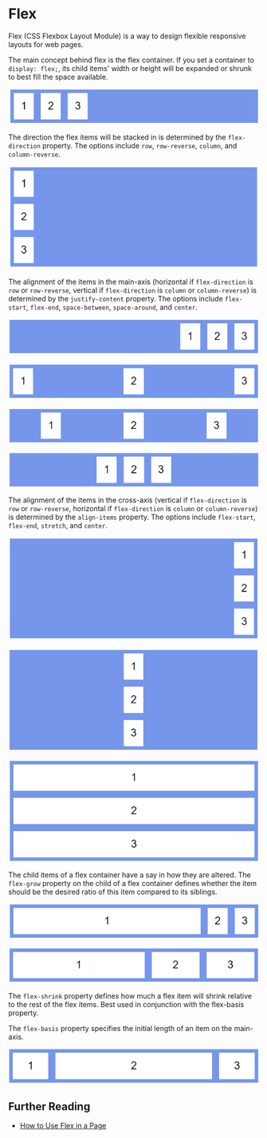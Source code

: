 # Flex

Flex (CSS Flexbox Layout Module) is a way to design flexible responsive layouts for web pages.

The main concept behind flex is the flex container. If you set a container to `display: flex;`, its child items' width or height will be expanded or shrunk to best fill the space available.

![display: flex;](<../../.gitbook/assets/image (248).png>)

The direction the flex items will be stacked in is determined by the `flex-direction` property. The options include `row`, `row-reverse`, `column`, and `column-reverse`.

![flex-direction: column;](<../../.gitbook/assets/image (1713).png>)

The alignment of the items in the main-axis (horizontal if `flex-direction` is `row` or `row-reverse`, vertical if `flex-direction` is `column` or `column-reverse`) is determined by the `justify-content` property. The options include `flex-start`, `flex-end`, `space-between`, `space-around`, and `center`.

![justify-content: flex-end;](<../../.gitbook/assets/image (1301).png>)

![justify-content: space-between;](<../../.gitbook/assets/image (1485).png>)

![justify-content: space-around;](<../../.gitbook/assets/image (1191).png>)

![justify-content: center;](<../../.gitbook/assets/image (1364).png>)

The alignment of the items in the cross-axis (vertical if `flex-direction` is `row` or `row-reverse`, horizontal if `flex-direction` is `column` or `column-reverse`) is determined by the `align-items` property. The options include `flex-start`, `flex-end`, `stretch`, and `center`.

![align-items: flex-end;](<../../.gitbook/assets/image (5) (2).png>)

![align-items: center;](<../../.gitbook/assets/image (1365).png>)

![align-items: stretch;](<../../.gitbook/assets/image (539).png>)

The child items of a flex container have a say in how they are altered. The `flex-grow` property on the child of a flex container defines whether the item should be the desired ratio of this item compared to its siblings.

![flex-grow ratios 1:0:0](<../../.gitbook/assets/image (952).png>)

![flex-grow ratios 4:1:1](<../../.gitbook/assets/image (1565).png>)

The `flex-shrink` property defines how much a flex item will shrink relative to the rest of the flex items. Best used in conjunction with the flex-basis property.

The `flex-basis` property specifies the initial length of an item on the main-axis.

![All items have flex-basis: 400px, and the flex-shrink ratios are 1:0:1](<../../.gitbook/assets/image (308).png>)

## Further Reading

* [How to Use Flex in a Page](../../how-tos/apps/use-flex.md)
